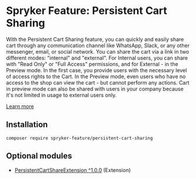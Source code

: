 # Spryker Feature: Persistent Cart Sharing

With the Persistent Cart Sharing feature, you can quickly and easily share cart through any communication channel like WhatsApp, Slack, or any other messenger, email, or social network. You can share the cart via a link in two different modes: "internal" and "external".  For Internal users, you can share with "Read Only" or "Full Access" permissions, and for External - in the Preview mode. In the first case, you provide users with the necessary level of access rights to the Cart. In the Preview mode, even users who have no access to the shop can view the cart - but cannot perform any actions. Cart in preview mode can also be shared with users in your company because it's not limited in usage to external users only.

[Learn more](https://docs.spryker.com/docs/pbc/all/cart-and-checkout/202307.0/base-shop/persistent-cart-sharing-feature-overview.html)

## Installation

```
composer require spryker-feature/persistent-cart-sharing
```

## Optional modules
- [PersistentCartShareExtension ^1.0.0](https://github.com/spryker/persistent-cart-share-extension) (Extension)
